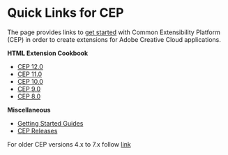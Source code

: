 Quick Links for CEP 
==============
The page provides links to [get started](https://github.com/Adobe-CEP/Getting-Started-guides) with Common Extensibility Platform (CEP) in order to create extensions for Adobe Creative Cloud applications. 

**HTML Extension Cookbook**
* [CEP 12.0](./../CEP_12.x/Documentation/CEP%2012%20HTML%20Extension%20Cookbook.md)
* [CEP 11.0](./../CEP_11.x/Documentation/CEP%2011.1%20HTML%20Extension%20Cookbook.md)
* [CEP 10.0](./../CEP_10.x/Documentation/CEP%2010.0%20HTML%20Extension%20Cookbook.md)
* [CEP 9.0](./../CEP_9.x/Documentation/CEP%209.0%20HTML%20Extension%20Cookbook.md)
* [CEP 8.0](./../CEP_8.x/Documentation/CEP%208.0%20HTML%20Extension%20Cookbook.md)

**Miscellaneous**
* [Getting Started Guides](https://github.com/Adobe-CEP/Getting-Started-guides)
* [CEP Releases](https://github.com/Adobe-CEP/CEP-Resources/releases)

For older CEP versions 4.x to 7.x follow [link](../README_ArchivedVersions.md)